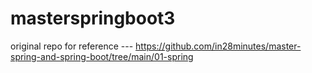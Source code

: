 # masterspringboot3


original repo for reference --- https://github.com/in28minutes/master-spring-and-spring-boot/tree/main/01-spring
